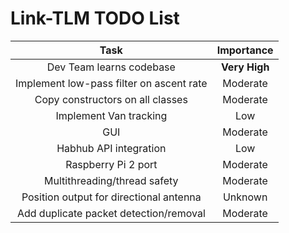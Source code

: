 Link-TLM TODO List
==================

| Task | Importance |
|:----:|:----------:|
|Dev Team learns codebase|__Very High__|
|Implement low-pass filter on ascent rate|Moderate|
|Copy constructors on all classes|Moderate|
|Implement Van tracking|Low|
|GUI|Moderate|
|Habhub API integration|Low|
|Raspberry Pi 2 port|Moderate|
|Multithreading/thread safety|Moderate|
|Position output for directional antenna|Unknown|
|Add duplicate packet detection/removal|Moderate|
